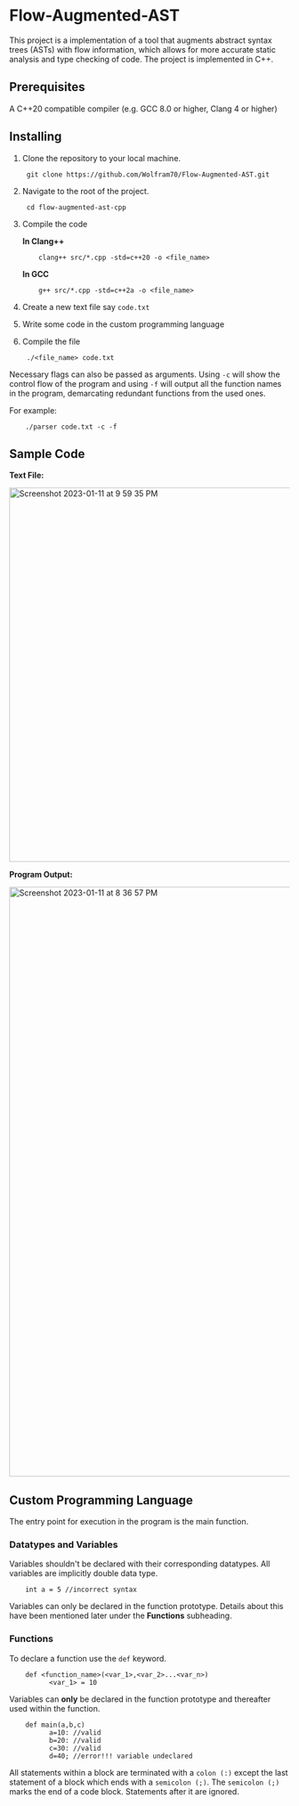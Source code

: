 # Flow-Augmented-AST

This project is a implementation of a tool that augments abstract syntax trees (ASTs) with flow information, which allows for more accurate static analysis and type checking of code. The project is implemented in C++.

## Prerequisites

A C++20 compatible compiler (e.g. GCC 8.0 or higher, Clang 4 or higher)

## Installing
1. Clone the repository to your local machine.
        
        git clone https://github.com/Wolfram70/Flow-Augmented-AST.git

2. Navigate to the root of the project.
        
        cd flow-augmented-ast-cpp

3. Compile the code

      <b>In Clang++</b>

           clang++ src/*.cpp -std=c++20 -o <file_name>

      <b>In GCC</b>

           g++ src/*.cpp -std=c++2a -o <file_name>

4. Create a new text file say `code.txt`

5. Write some code in the custom programming language

6. Compile the file

        ./<file_name> code.txt

Necessary flags can also be passed as arguments. Using `-c` will show the control flow of the program and using `-f` will output all the function names in the program, demarcating redundant functions from the used ones.

For example:
        
        ./parser code.txt -c -f
        
## Sample Code


<b>Text File: </b>


<img width="672" alt="Screenshot 2023-01-11 at 9 59 35 PM" src="https://user-images.githubusercontent.com/108116233/211861789-2cf14a11-5c32-46e3-b915-c311db92935b.png">


<b>Program Output: </b>


<img width="1059" alt="Screenshot 2023-01-11 at 8 36 57 PM" src="https://user-images.githubusercontent.com/108116233/211841248-48b4a813-30a5-4ce9-a27b-27887fffeca9.png">

## Custom Programming Language

The entry point for execution in the program is the main function.

### Datatypes and Variables

Variables shouldn't be declared with their corresponding datatypes. All variables are implicitly double data type.

        int a = 5 //incorrect syntax

Variables can only be declared in the function prototype. Details about this have been mentioned later under the <b>Functions</b> subheading.

### Functions

To declare a function use the `def` keyword. 
        
        def <function_name>(<var_1>,<var_2>...<var_n>)
              <var_1> = 10
             
Variables can <b>only</b> be declared in the function prototype and thereafter used within the function.

        def main(a,b,c)
              a=10: //valid
              b=20: //valid
              c=30: //valid
              d=40; //error!!! variable undeclared

All statements within a block are terminated with a `colon (:)` except the last statement of a block which ends with a `semicolon (;)`. The `semicolon (;)` marks the end of a code block. Statements after it are ignored.
